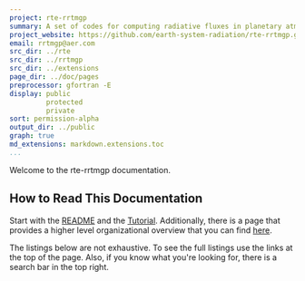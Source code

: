 ```yaml
---
project: rte-rrtmgp
summary: A set of codes for computing radiative fluxes in planetary atmospheres.
project_website: https://github.com/earth-system-radiation/rte-rrtmgp.git
email: rrtmgp@aer.com
src_dir: ../rte
src_dir: ../rrtmgp
src_dir: ../extensions
page_dir: ../doc/pages
preprocessor: gfortran -E
display: public
         protected
         private
sort: permission-alpha
output_dir: ../public
graph: true
md_extensions: markdown.extensions.toc
...
```


Welcome to the rte-rrtmgp documentation.

## How to Read This Documentation

Start with the [README] and the [Tutorial].
Additionally, there is a page that provides a higher level organizational overview that you can find [here](./page/Organized_Listing.html).

The listings below are not exhaustive.
To see the full listings use the links at the top of the page.
Also, if you know what you're looking for, there is a search bar in the top right.

[README]: https://github.com/earth-system-radiation/rte-rrtmgp/blob/main/README.md
[Tutorial]: ./page/Tutorial.html
